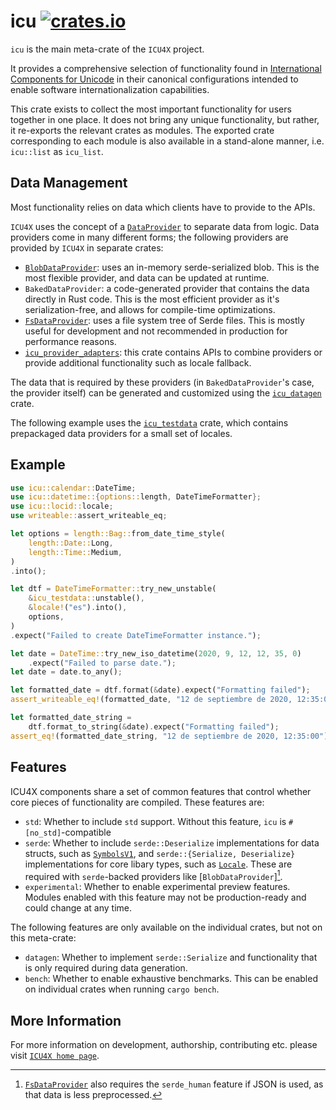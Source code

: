 # icu [![crates.io](https://img.shields.io/crates/v/icu)](https://crates.io/crates/icu)

`icu` is the main meta-crate of the `ICU4X` project.

It provides a comprehensive selection of functionality found in
[International Components for Unicode](http://icu.unicode.org/)
in their canonical configurations intended to enable software
internationalization capabilities.

This crate exists to collect the most important functionality for users
together in one place.
It does not bring any unique functionality, but rather,
it re-exports the relevant crates as modules.
The exported crate corresponding to each module is also
available in a stand-alone manner, i.e. `icu::list` as `icu_list`.

## Data Management

Most functionality relies on data which clients have to provide to the APIs.

`ICU4X` uses the concept of a [`DataProvider`] to separate data from logic.
Data providers come in many different forms; the following providers are provided
by `ICU4X` in separate crates:
* [`BlobDataProvider`]: uses an in-memory serde-serialized blob. This is the most flexible provider, and
  data can be updated at runtime.
* `BakedDataProvider`: a code-generated provider that contains the data directly in Rust code. This is
  the most efficient provider as it's serialization-free, and allows for compile-time optimizations.
* [`FsDataProvider`]: uses a file system tree of Serde files. This is mostly useful for development and
  not recommended in production for performance reasons.
* [`icu_provider_adapters`]: this crate contains APIs to combine providers or
  provide additional functionality such as locale fallback.

The data that is required by these providers (in `BakedDataProvider`'s case, the provider itself) can be
generated and customized using the [`icu_datagen`] crate.

The following example uses the [`icu_testdata`] crate, which contains prepackaged data providers
for a small set of locales.

## Example

```rust
use icu::calendar::DateTime;
use icu::datetime::{options::length, DateTimeFormatter};
use icu::locid::locale;
use writeable::assert_writeable_eq;

let options = length::Bag::from_date_time_style(
    length::Date::Long,
    length::Time::Medium,
)
.into();

let dtf = DateTimeFormatter::try_new_unstable(
    &icu_testdata::unstable(),
    &locale!("es").into(),
    options,
)
.expect("Failed to create DateTimeFormatter instance.");

let date = DateTime::try_new_iso_datetime(2020, 9, 12, 12, 35, 0)
    .expect("Failed to parse date.");
let date = date.to_any();

let formatted_date = dtf.format(&date).expect("Formatting failed");
assert_writeable_eq!(formatted_date, "12 de septiembre de 2020, 12:35:00");

let formatted_date_string =
    dtf.format_to_string(&date).expect("Formatting failed");
assert_eq!(formatted_date_string, "12 de septiembre de 2020, 12:35:00");
```

## Features

ICU4X components share a set of common features that control whether core pieces of
functionality are compiled. These features are:

- `std`: Whether to include `std` support. Without this feature, `icu` is `#[no_std]`-compatible
- `serde`: Whether to include `serde::Deserialize` implementations for data structs, such as [`SymbolsV1`],
  and `serde::{Serialize, Deserialize}` implementations for core libary types, such as [`Locale`]. These are
  required with `serde`-backed providers like [`BlobDataProvider`][^1].
- `experimental`: Whether to enable experimental preview features. Modules enabled with
  this feature may not be production-ready and could change at any time.

The following features are only available on the individual crates, but not on this meta-crate:
- `datagen`: Whether to implement `serde::Serialize` and functionality that is only required during data generation.
- `bench`: Whether to enable exhaustive benchmarks. This can be enabled on individual crates
  when running `cargo bench`.

[^1]: [`FsDataProvider`] also requires the `serde_human` feature if JSON is used, as that data is less
      preprocessed.


[`DataProvider`]: ../icu_provider/prelude/trait.DataProvider.html
[`FsDataProvider`]: ../icu_provider_fs/struct.FsDataProvider.html
[`BlobDataProvider`]: ../icu_provider_blob/struct.BlobDataProvider.html
[`icu_testdata`]: ../icu_testdata/index.html
[`icu_provider_adapters`]: ../icu_provider_adapters/index.html
[`icu_datagen`]: ../icu_datagen/index.html
[`Locale`]: crate::locid::Locale
[`SymbolsV1`]: crate::decimal::provider::DecimalSymbolsV1

## More Information

For more information on development, authorship, contributing etc. please visit [`ICU4X home page`](https://github.com/unicode-org/icu4x).
